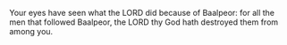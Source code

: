 Your eyes have seen what the LORD did because of Baalpeor: for all the men that followed Baalpeor, the LORD thy God hath destroyed them from among you.
